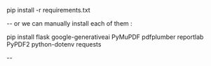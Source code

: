 
pip install -r requirements.txt

--
or we can manually install each of them :

pip install flask google-generativeai PyMuPDF pdfplumber reportlab PyPDF2 python-dotenv requests

--

